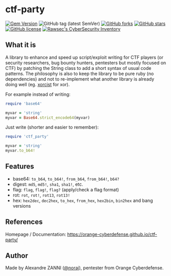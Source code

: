# ctf-party

[![Gem Version](https://badge.fury.io/rb/ctf-party.svg)](https://badge.fury.io/rb/ctf-party)
![GitHub tag (latest SemVer)](https://img.shields.io/github/tag/Orange-Cyberdefense/ctf-party)
[![GitHub forks](https://img.shields.io/github/forks/Orange-Cyberdefense/ctf-party)](https://github.com/Orange-Cyberdefense/ctf-party/network)
[![GitHub stars](https://img.shields.io/github/stars/Orange-Cyberdefense/ctf-party)](https://github.com/Orange-Cyberdefense/ctf-party/stargazers)
[![GitHub license](https://img.shields.io/github/license/Orange-Cyberdefense/ctf-party)](https://github.com/Orange-Cyberdefense/ctf-party/blob/master/LICENSE.txt)
[![Rawsec's CyberSecurity Inventory](https://inventory.rawsec.ml/img/badges/Rawsec-inventoried-FF5050_flat.svg)](https://inventory.rawsec.ml/tools.html#ctf-party)

## What it is

A library to enhance and speed up script/exploit writing for CTF players (or
security researchers, bug bounty hunters, pentesters but mostly focused on CTF)
by patching the String class to add a short syntax of usual code patterns.
The philosophy is also to keep the library to be pure ruby (no dependencies)
and not to re-implement what another library is already doing well
(eg. [xorcist] for xor).

[xorcist]:https://github.com/fny/xorcist

For example instead of writing:

```ruby
require 'base64'

myvar = 'string'
myvar = Base64.strict_encode64(myvar)
```

Just write (shorter and easier to remember):

```ruby
require 'ctf_party'

myvar = 'string'
myvar.to_b64!
```

## Features

- base64: `to_b64`, `to_b64!`, `from_b64`, `from_b64!`, `b64?`
- digest: `md5`, `md5!`, `sha1`, `sha1!`, etc.
- flag: `flag`, `flag!`, `flag?` (apply/check a flag format)
- rot: `rot`, `rot!`, `rot13`, `rot13!`
- hex: `hex2dec`, `dec2hex`, `to_hex`, `from_hex`, `hex2bin`, `bin2hex` and bang versions

## References

Homepage / Documentation: https://orange-cyberdefense.github.io/ctf-party/

## Author

Made by Alexandre ZANNI ([@noraj](https://github.com/noraj)), pentester from Orange Cyberdefense.
